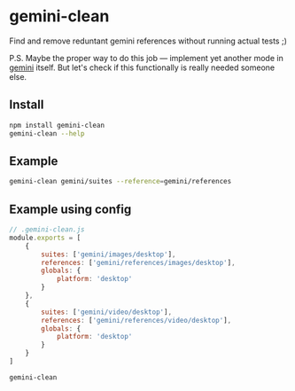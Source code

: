 # gemini-clean
Find and remove reduntant gemini references without running actual tests ;)

P.S. Maybe the proper way to do this job — implement yet another mode in [gemini](https://github.com/gemini-testing/gemini) itself.
But let's check if this functionally is really needed someone else.

## Install
```bash
npm install gemini-clean
gemini-clean --help
```

## Example
```bash
gemini-clean gemini/suites --reference=gemini/references
```

## Example using config

```js
// .gemini-clean.js
module.exports = [
    {
        suites: ['gemini/images/desktop'],
        references: ['gemini/references/images/desktop'],
        globals: {
            platform: 'desktop'
        }
    },
    {
        suites: ['gemini/video/desktop'],
        references: ['gemini/references/video/desktop'],
        globals: {
            platform: 'desktop'
        }
    }
]
```
```bash
gemini-clean
```
